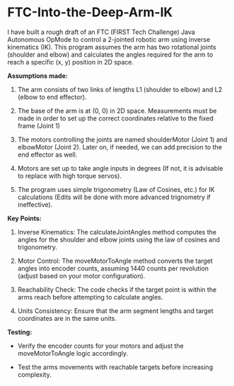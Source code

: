 # FTC-Into-the-Deep-Arm-IK

I have built a rough draft of an FTC (FIRST Tech Challenge) Java Autonomous OpMode to control a 2-jointed robotic arm using inverse kinematics (IK). This program assumes the arm has two rotational joints (shoulder and elbow) and calculates the angles required for the arm to reach a specific (x, y) position in 2D space.


**Assumptions made:**

1. The arm consists of two links of lengths L1 (shoulder to elbow) and L2 (elbow to end effector).

2. The base of the arm is at (0, 0) in 2D space. Measurements must be made in order to set up the correct coordinates relative to the fixed frame (Joint 1)

3. The motors controlling the joints are named shoulderMotor (Joint 1) and elbowMotor (Joint 2). Later on, if needed, we can add precision to the end effector as well.

4. Motors are set up to take angle inputs in degrees (If not, it is advisable to replace with high torque servos).

5. The program uses simple trigonometry (Law of Cosines, etc.) for IK calculations (Edits will be done with more advanced trignometry if ineffective).

**Key Points:**

1. Inverse Kinematics: The calculateJointAngles method computes the angles for the shoulder and elbow joints using the law of cosines and trigonometry.

2. Motor Control: The moveMotorToAngle method converts the target angles into encoder counts, assuming 1440 counts per revolution (adjust based on your motor configuration).

3. Reachability Check: The code checks if the target point is within the arms reach before attempting to calculate angles.

4. Units Consistency: Ensure that the arm segment lengths and target coordinates are in the same units.



**Testing:**

- Verify the encoder counts for your motors and adjust the moveMotorToAngle logic accordingly.

- Test the arms movements with reachable targets before increasing complexity.

   
